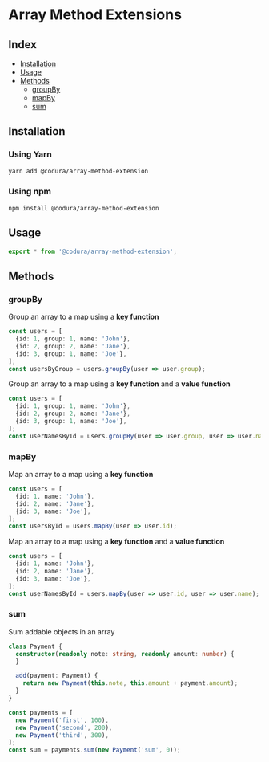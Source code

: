 # Array Method Extensions

## Index
- [Installation](#installation)
- [Usage](#usage)
- [Methods](#methods)
  - [groupBy](#groupBy)
  - [mapBy](#mapBy)
  - [sum](#sum)

## Installation
### Using Yarn
```sh
yarn add @codura/array-method-extension
```

### Using npm
```shell
npm install @codura/array-method-extension
```

## Usage
```ts
export * from '@codura/array-method-extension';
```

## Methods

### groupBy

Group an array to a map using a **key function**

```ts
const users = [
  {id: 1, group: 1, name: 'John'},
  {id: 2, group: 2, name: 'Jane'},
  {id: 3, group: 1, name: 'Joe'},
];
const usersByGroup = users.groupBy(user => user.group);
```

Group an array to a map using a **key function** and a **value function**

```ts
const users = [
  {id: 1, group: 1, name: 'John'},
  {id: 2, group: 2, name: 'Jane'},
  {id: 3, group: 1, name: 'Joe'},
];
const userNamesById = users.groupBy(user => user.group, user => user.name);
```

### mapBy

Map an array to a map using a **key function**

```ts
const users = [
  {id: 1, name: 'John'},
  {id: 2, name: 'Jane'},
  {id: 3, name: 'Joe'},
];
const usersById = users.mapBy(user => user.id);
```

Map an array to a map using a **key function** and a **value function**

```ts
const users = [
  {id: 1, name: 'John'},
  {id: 2, name: 'Jane'},
  {id: 3, name: 'Joe'},
];
const userNamesById = users.mapBy(user => user.id, user => user.name);
```

### sum

Sum addable objects in an array

```ts
class Payment {
  constructor(readonly note: string, readonly amount: number) {
  }

  add(payment: Payment) {
    return new Payment(this.note, this.amount + payment.amount);
  }
}

const payments = [
  new Payment('first', 100),
  new Payment('second', 200),
  new Payment('third', 300),
];
const sum = payments.sum(new Payment('sum', 0));
```
